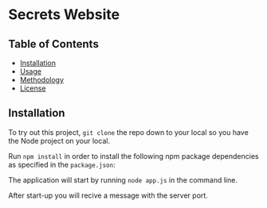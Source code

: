 # Secrets Website 


## Table of Contents
* [Installation](#installation)
* [Usage](#usage)
* [Methodology](#methodology)
* [License](#license)
  

## Installation

To try out this project, `git clone` the repo down to your local so you have the Node project on your local.

Run `npm install` in order to install the following npm package dependencies as specified in the `package.json`:

The application will start by running `node app.js` in the command line.

After start-up you will recive a message with the server port.
